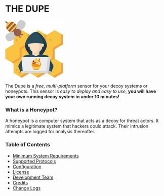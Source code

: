 # THE DUPE
[logo]:https://github.com/BV5Tl0N/TheDupe/blob/main/thedupe.png
![logo]

The Dupe is a *free, multi-platform* sensor for your decoy systems or honeypots. This sensor is *easy to deploy and easy to use*, **you will have your own running decoy system in under 10 minutes!**

### What is a Honeypot?
A honeypot is a computer system that acts as a decoy for threat actors. It mimics a legitimate system that hackers could attack. Their intrusion attempts are logged for analysis thereafter. 

### Table of Contents
* [Minimum System Requirements](https://github.com/BV5Tl0N/TheDupe/wiki/Minimum-System-Requirements)
* [Supported Protocols](https://github.com/BV5Tl0N/TheDupe/wiki/Supported-Protocols)
* [Configuration](https://github.com/BV5Tl0N/TheDupe/wiki/Configuration)
* [License](https://github.com/BV5Tl0N/TheDupe/wiki/License)
* [Development Team](https://github.com/BV5Tl0N/TheDupe/wiki/Development-Team)
* [Credits](https://github.com/BV5Tl0N/TheDupe/wiki/Credits)
* [Change Logs](https://github.com/BV5Tl0N/TheDupe/wiki/Change-Logs)